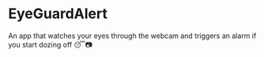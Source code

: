 # EyeGuardAlert
An app that watches your eyes through the webcam and triggers an alarm if you start dozing off 😴📷
